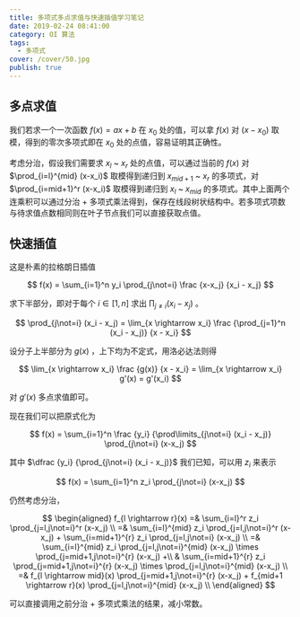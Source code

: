 ```yaml
---
title: 多项式多点求值与快速插值学习笔记
date: 2019-02-24 08:41:00
category: OI 算法
tags:
  - 多项式
cover: /cover/50.jpg
publish: true
---
```


## 多点求值

我们若求一个一次函数 $f(x) = ax + b$ 在 $x_0$ 处的值，可以拿 $f(x)$ 对 $(x - x_0)$ 取模，得到的零次多项式即在 $x_0$ 处的点值，容易证明其正确性。

考虑分治，假设我们需要求 $x_l$ ~ $x_r$ 处的点值，可以通过当前的 $f(x)$ 对 $\prod_{i=l}^{mid} (x-x_i)$ 取模得到递归到 $x_{mid + 1}$ ~ $x_r$ 的多项式，对 $\prod_{i=mid+1}^r (x-x_i)$ 取模得到递归到 $x_l$ ~ $x_{mid}$ 的多项式。其中上面两个连乘积可以通过分治 + 多项式乘法得到，保存在线段树状结构中。若多项式项数与待求值点数相同则在叶子节点我们可以直接获取点值。

## 快速插值

这是朴素的拉格朗日插值

$$
f(x) = \sum_{i=1}^n y_i \prod_{j\not=i} \frac {x-x_j} {x_i - x_j}
$$

求下半部分，即对于每个 $i \in [1, n]$ 求出 $\prod_{j\not=i} (x_i - x_j)$ 。

$$
\prod_{j\not=i} (x_i - x_j)
= \lim_{x \rightarrow x_i} \frac {\prod_{j=1}^n (x_i - x_j)} {x - x_i} 
$$

设分子上半部分为 $g(x)$ ，上下均为不定式，用洛必达法则得

$$
\lim_{x \rightarrow x_i} \frac {g(x)} {x - x_i} = \lim_{x \rightarrow x_i} g'(x) = g'(x_i)
$$

对 $g'(x)$ 多点求值即可。

现在我们可以把原式化为

$$
f(x) = \sum_{i=1}^n \frac {y_i} {\prod\limits_{j\not=i} (x_i - x_j)} \prod_{j\not=i} (x-x_j)
$$

其中 $\dfrac {y_i} {\prod_{j\not=i} (x_i - x_j)}$ 我们已知，可以用 $z_i$ 来表示

$$
f(x) = \sum_{i=1}^n z_i \prod_{j\not=i} (x-x_j)
$$

仍然考虑分治，

$$
\begin{aligned}
f_{l \rightarrow r}(x)
    =&  \sum_{i=l}^r z_i \prod_{j=l,j\not=i}^r (x-x_j) \\
    =&  \sum_{i=l}^{mid} z_i \prod_{j=l,j\not=i}^r (x-x_j) +
        \sum_{i=mid+1}^{r} z_i \prod_{j=l,j\not=i} (x-x_j) \\
    =&  \sum_{i=l}^{mid} z_i \prod_{j=l,j\not=i}^{mid} (x-x_j) \times
        \prod_{j=mid+1,j\not=i}^{r} (x-x_j) +\\
     &  \sum_{i=mid+1}^{r} z_i \prod_{j=mid+1,j\not=i}^{r} (x-x_j) \times
        \prod_{j=l,j\not=i}^{mid} (x-x_j) \\
    =&  f_{l \rightarrow mid}(x)
        \prod_{j=mid+1,j\not=i}^{r} (x-x_j) +
        f_{mid+1 \rightarrow r}(x)
        \prod_{j=l,j\not=i}^{mid} (x-x_j) \\
\end{aligned}
$$

可以直接调用之前分治 + 多项式乘法的结果，减小常数。